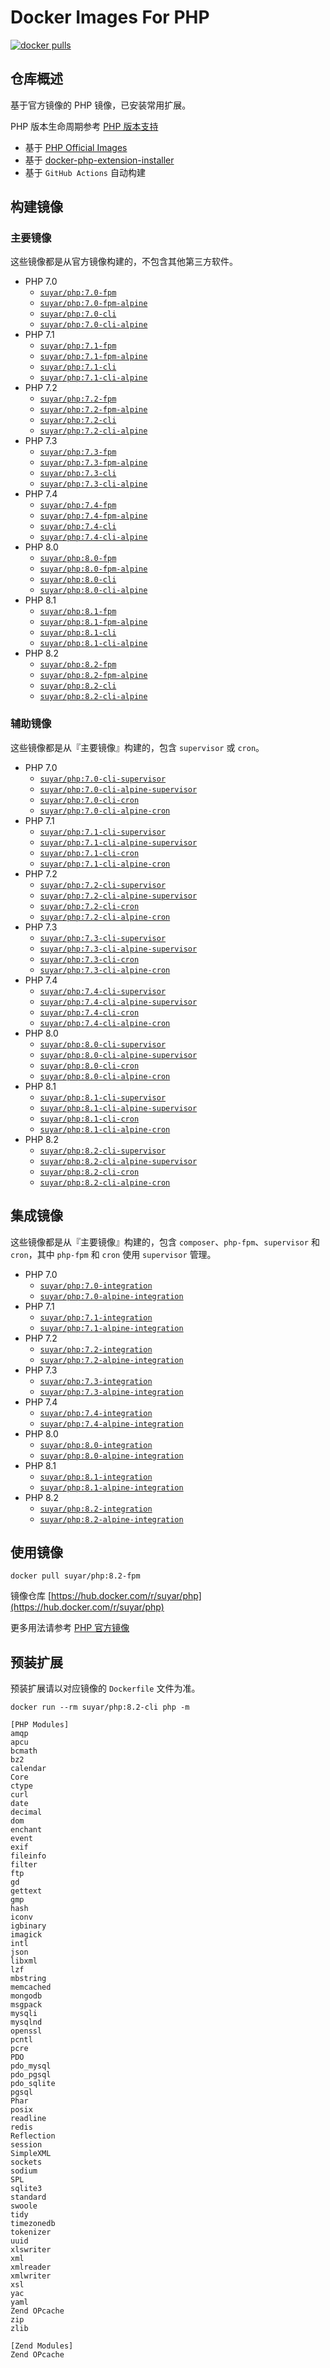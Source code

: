 # Docker Images For PHP

[![docker pulls](https://img.shields.io/docker/pulls/suyar/php)](https://hub.docker.com/r/suyar/php)

## 仓库概述

基于官方镜像的 PHP 镜像，已安装常用扩展。

PHP 版本生命周期参考 [PHP 版本支持](https://www.php.net/supported-versions.php)

- 基于 [PHP Official Images](https://hub.docker.com/_/php)
- 基于 [docker-php-extension-installer](https://github.com/mlocati/docker-php-extension-installer)
- 基于 `GitHub Actions` 自动构建

## 构建镜像

### 主要镜像

这些镜像都是从官方镜像构建的，不包含其他第三方软件。

- PHP 7.0
    - [`suyar/php:7.0-fpm`](https://hub.docker.com/r/suyar/php/tags?name=7.0-fpm)
    - [`suyar/php:7.0-fpm-alpine`](https://hub.docker.com/r/suyar/php/tags?name=7.0-fpm-alpine)
    - [`suyar/php:7.0-cli`](https://hub.docker.com/r/suyar/php/tags?name=7.0-cli)
    - [`suyar/php:7.0-cli-alpine`](https://hub.docker.com/r/suyar/php/tags?name=7.0-cli-alpine)
- PHP 7.1
    - [`suyar/php:7.1-fpm`](https://hub.docker.com/r/suyar/php/tags?name=7.1-fpm)
    - [`suyar/php:7.1-fpm-alpine`](https://hub.docker.com/r/suyar/php/tags?name=7.1-fpm-alpine)
    - [`suyar/php:7.1-cli`](https://hub.docker.com/r/suyar/php/tags?name=7.1-cli)
    - [`suyar/php:7.1-cli-alpine`](https://hub.docker.com/r/suyar/php/tags?name=7.1-cli-alpine)
- PHP 7.2
    - [`suyar/php:7.2-fpm`](https://hub.docker.com/r/suyar/php/tags?name=7.2-fpm)
    - [`suyar/php:7.2-fpm-alpine`](https://hub.docker.com/r/suyar/php/tags?name=7.2-fpm-alpine)
    - [`suyar/php:7.2-cli`](https://hub.docker.com/r/suyar/php/tags?name=7.2-cli)
    - [`suyar/php:7.2-cli-alpine`](https://hub.docker.com/r/suyar/php/tags?name=7.2-cli-alpine)
- PHP 7.3
    - [`suyar/php:7.3-fpm`](https://hub.docker.com/r/suyar/php/tags?name=7.3-fpm)
    - [`suyar/php:7.3-fpm-alpine`](https://hub.docker.com/r/suyar/php/tags?name=7.3-fpm-alpine)
    - [`suyar/php:7.3-cli`](https://hub.docker.com/r/suyar/php/tags?name=7.3-cli)
    - [`suyar/php:7.3-cli-alpine`](https://hub.docker.com/r/suyar/php/tags?name=7.3-cli-alpine)
- PHP 7.4
    - [`suyar/php:7.4-fpm`](https://hub.docker.com/r/suyar/php/tags?name=7.4-fpm)
    - [`suyar/php:7.4-fpm-alpine`](https://hub.docker.com/r/suyar/php/tags?name=7.4-fpm-alpine)
    - [`suyar/php:7.4-cli`](https://hub.docker.com/r/suyar/php/tags?name=7.4-cli)
    - [`suyar/php:7.4-cli-alpine`](https://hub.docker.com/r/suyar/php/tags?name=7.4-cli-alpine)
- PHP 8.0
    - [`suyar/php:8.0-fpm`](https://hub.docker.com/r/suyar/php/tags?name=8.0-fpm)
    - [`suyar/php:8.0-fpm-alpine`](https://hub.docker.com/r/suyar/php/tags?name=8.0-fpm-alpine)
    - [`suyar/php:8.0-cli`](https://hub.docker.com/r/suyar/php/tags?name=8.0-cli)
    - [`suyar/php:8.0-cli-alpine`](https://hub.docker.com/r/suyar/php/tags?name=8.0-cli-alpine)
- PHP 8.1
    - [`suyar/php:8.1-fpm`](https://hub.docker.com/r/suyar/php/tags?name=8.1-fpm)
    - [`suyar/php:8.1-fpm-alpine`](https://hub.docker.com/r/suyar/php/tags?name=8.1-fpm-alpine)
    - [`suyar/php:8.1-cli`](https://hub.docker.com/r/suyar/php/tags?name=8.1-cli)
    - [`suyar/php:8.1-cli-alpine`](https://hub.docker.com/r/suyar/php/tags?name=8.1-cli-alpine)
- PHP 8.2
    - [`suyar/php:8.2-fpm`](https://hub.docker.com/r/suyar/php/tags?name=8.2-fpm)
    - [`suyar/php:8.2-fpm-alpine`](https://hub.docker.com/r/suyar/php/tags?name=8.2-fpm-alpine)
    - [`suyar/php:8.2-cli`](https://hub.docker.com/r/suyar/php/tags?name=8.2-cli)
    - [`suyar/php:8.2-cli-alpine`](https://hub.docker.com/r/suyar/php/tags?name=8.2-cli-alpine)

### 辅助镜像

这些镜像都是从『主要镜像』构建的，包含 `supervisor` 或 `cron`。

- PHP 7.0
    - [`suyar/php:7.0-cli-supervisor`](https://hub.docker.com/r/suyar/php/tags?name=7.0-cli-supervisor)
    - [`suyar/php:7.0-cli-alpine-supervisor`](https://hub.docker.com/r/suyar/php/tags?name=7.0-cli-alpine-supervisor)
    - [`suyar/php:7.0-cli-cron`](https://hub.docker.com/r/suyar/php/tags?name=7.0-cli-cron)
    - [`suyar/php:7.0-cli-alpine-cron`](https://hub.docker.com/r/suyar/php/tags?name=7.0-cli-alpine-cron)
- PHP 7.1
    - [`suyar/php:7.1-cli-supervisor`](https://hub.docker.com/r/suyar/php/tags?name=7.1-cli-supervisor)
    - [`suyar/php:7.1-cli-alpine-supervisor`](https://hub.docker.com/r/suyar/php/tags?name=7.1-cli-alpine-supervisor)
    - [`suyar/php:7.1-cli-cron`](https://hub.docker.com/r/suyar/php/tags?name=7.1-cli-cron)
    - [`suyar/php:7.1-cli-alpine-cron`](https://hub.docker.com/r/suyar/php/tags?name=7.1-cli-alpine-cron)
- PHP 7.2
    - [`suyar/php:7.2-cli-supervisor`](https://hub.docker.com/r/suyar/php/tags?name=7.2-cli-supervisor)
    - [`suyar/php:7.2-cli-alpine-supervisor`](https://hub.docker.com/r/suyar/php/tags?name=7.2-cli-alpine-supervisor)
    - [`suyar/php:7.2-cli-cron`](https://hub.docker.com/r/suyar/php/tags?name=7.2-cli-cron)
    - [`suyar/php:7.2-cli-alpine-cron`](https://hub.docker.com/r/suyar/php/tags?name=7.2-cli-alpine-cron)
- PHP 7.3
    - [`suyar/php:7.3-cli-supervisor`](https://hub.docker.com/r/suyar/php/tags?name=7.3-cli-supervisor)
    - [`suyar/php:7.3-cli-alpine-supervisor`](https://hub.docker.com/r/suyar/php/tags?name=7.3-cli-alpine-supervisor)
    - [`suyar/php:7.3-cli-cron`](https://hub.docker.com/r/suyar/php/tags?name=7.3-cli-cron)
    - [`suyar/php:7.3-cli-alpine-cron`](https://hub.docker.com/r/suyar/php/tags?name=7.3-cli-alpine-cron)
- PHP 7.4
    - [`suyar/php:7.4-cli-supervisor`](https://hub.docker.com/r/suyar/php/tags?name=7.4-cli-supervisor)
    - [`suyar/php:7.4-cli-alpine-supervisor`](https://hub.docker.com/r/suyar/php/tags?name=7.4-cli-alpine-supervisor)
    - [`suyar/php:7.4-cli-cron`](https://hub.docker.com/r/suyar/php/tags?name=7.4-cli-cron)
    - [`suyar/php:7.4-cli-alpine-cron`](https://hub.docker.com/r/suyar/php/tags?name=7.4-cli-alpine-cron)
- PHP 8.0
    - [`suyar/php:8.0-cli-supervisor`](https://hub.docker.com/r/suyar/php/tags?name=8.0-cli-supervisor)
    - [`suyar/php:8.0-cli-alpine-supervisor`](https://hub.docker.com/r/suyar/php/tags?name=8.0-cli-alpine-supervisor)
    - [`suyar/php:8.0-cli-cron`](https://hub.docker.com/r/suyar/php/tags?name=8.0-cli-cron)
    - [`suyar/php:8.0-cli-alpine-cron`](https://hub.docker.com/r/suyar/php/tags?name=8.0-cli-alpine-cron)
- PHP 8.1
    - [`suyar/php:8.1-cli-supervisor`](https://hub.docker.com/r/suyar/php/tags?name=8.1-cli-supervisor)
    - [`suyar/php:8.1-cli-alpine-supervisor`](https://hub.docker.com/r/suyar/php/tags?name=8.1-cli-alpine-supervisor)
    - [`suyar/php:8.1-cli-cron`](https://hub.docker.com/r/suyar/php/tags?name=8.1-cli-cron)
    - [`suyar/php:8.1-cli-alpine-cron`](https://hub.docker.com/r/suyar/php/tags?name=8.1-cli-alpine-cron)
- PHP 8.2
    - [`suyar/php:8.2-cli-supervisor`](https://hub.docker.com/r/suyar/php/tags?name=8.2-cli-supervisor)
    - [`suyar/php:8.2-cli-alpine-supervisor`](https://hub.docker.com/r/suyar/php/tags?name=8.2-cli-alpine-supervisor)
    - [`suyar/php:8.2-cli-cron`](https://hub.docker.com/r/suyar/php/tags?name=8.2-cli-cron)
    - [`suyar/php:8.2-cli-alpine-cron`](https://hub.docker.com/r/suyar/php/tags?name=8.2-cli-alpine-cron)

## 集成镜像

这些镜像都是从『主要镜像』构建的，包含 `composer`、`php-fpm`、`supervisor` 和 `cron`，其中 `php-fpm` 和 `cron` 使用 `supervisor` 管理。

- PHP 7.0
    - [`suyar/php:7.0-integration`](https://hub.docker.com/r/suyar/php/tags?name=7.0-integration)
    - [`suyar/php:7.0-alpine-integration`](https://hub.docker.com/r/suyar/php/tags?name=7.0-alpine-integration)
- PHP 7.1
    - [`suyar/php:7.1-integration`](https://hub.docker.com/r/suyar/php/tags?name=7.1-integration)
    - [`suyar/php:7.1-alpine-integration`](https://hub.docker.com/r/suyar/php/tags?name=7.1-alpine-integration)
- PHP 7.2
    - [`suyar/php:7.2-integration`](https://hub.docker.com/r/suyar/php/tags?name=7.2-integration)
    - [`suyar/php:7.2-alpine-integration`](https://hub.docker.com/r/suyar/php/tags?name=7.2-alpine-integration)
- PHP 7.3
    - [`suyar/php:7.3-integration`](https://hub.docker.com/r/suyar/php/tags?name=7.3-integration)
    - [`suyar/php:7.3-alpine-integration`](https://hub.docker.com/r/suyar/php/tags?name=7.3-alpine-integration)
- PHP 7.4
    - [`suyar/php:7.4-integration`](https://hub.docker.com/r/suyar/php/tags?name=7.4-integration)
    - [`suyar/php:7.4-alpine-integration`](https://hub.docker.com/r/suyar/php/tags?name=7.4-alpine-integration)
- PHP 8.0
    - [`suyar/php:8.0-integration`](https://hub.docker.com/r/suyar/php/tags?name=8.0-integration)
    - [`suyar/php:8.0-alpine-integration`](https://hub.docker.com/r/suyar/php/tags?name=8.0-alpine-integration)
- PHP 8.1
    - [`suyar/php:8.1-integration`](https://hub.docker.com/r/suyar/php/tags?name=8.1-integration)
    - [`suyar/php:8.1-alpine-integration`](https://hub.docker.com/r/suyar/php/tags?name=8.1-alpine-integration)
- PHP 8.2
    - [`suyar/php:8.2-integration`](https://hub.docker.com/r/suyar/php/tags?name=8.2-integration)
    - [`suyar/php:8.2-alpine-integration`](https://hub.docker.com/r/suyar/php/tags?name=8.2-alpine-integration)

## 使用镜像

```
docker pull suyar/php:8.2-fpm
```

镜像仓库 [https://hub.docker.com/r/suyar/php](https://hub.docker.com/r/suyar/php)

更多用法请参考 [PHP 官方镜像](https://hub.docker.com/_/php)

## 预装扩展

预装扩展请以对应镜像的 `Dockerfile` 文件为准。

```
docker run --rm suyar/php:8.2-cli php -m

[PHP Modules]
amqp
apcu
bcmath
bz2
calendar
Core
ctype
curl
date
decimal
dom
enchant
event
exif
fileinfo
filter
ftp
gd
gettext
gmp
hash
iconv
igbinary
imagick
intl
json
libxml
lzf
mbstring
memcached
mongodb
msgpack
mysqli
mysqlnd
openssl
pcntl
pcre
PDO
pdo_mysql
pdo_pgsql
pdo_sqlite
pgsql
Phar
posix
readline
redis
Reflection
session
SimpleXML
sockets
sodium
SPL
sqlite3
standard
swoole
tidy
timezonedb
tokenizer
uuid
xlswriter
xml
xmlreader
xmlwriter
xsl
yac
yaml
Zend OPcache
zip
zlib

[Zend Modules]
Zend OPcache
```
